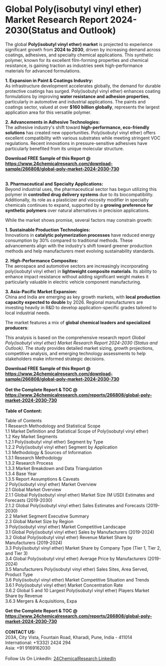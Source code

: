 <h1>Global Poly(isobutyl vinyl ether) Market Research Report 2024-2030(Status and Outlook)</h1><p>The global <strong>Poly(isobutyl vinyl ether) market</strong> is projected to experience significant growth from <strong>2024 to 2030</strong>, driven by increasing demand across coatings, adhesives, and specialty chemical applications. This synthetic polymer, known for its excellent film-forming properties and chemical resistance, is gaining traction as industries seek high-performance materials for advanced formulations.</p><p><strong>1. Expansion in Paint &amp; Coatings Industry:</strong><br>
As infrastructure development accelerates globally, the demand for durable protective coatings has surged. Poly(isobutyl vinyl ether) enhances coating formulations by improving <strong>water resistance and adhesion properties</strong>, particularly in automotive and industrial applications. The paints and coatings sector, valued at over <strong>$160 billion globally</strong>, represents the largest application area for this versatile polymer.</p><p><strong>2. Advancements in Adhesive Technologies:</strong><br>
The adhesive industry's shift toward <strong>high-performance, eco-friendly solutions</strong> has created new opportunities. Poly(isobutyl vinyl ether) offers excellent compatibility with various substrates while meeting stringent VOC regulations. Recent innovations in pressure-sensitive adhesives have particularly benefited from its unique molecular structure.</p><div><b>Download FREE Sample of this Report @ 
            <a href="https://www.24chemicalresearch.com/download-sample/266808/global-poly-market-2024-2030-730">
            https://www.24chemicalresearch.com/download-sample/266808/global-poly-market-2024-2030-730</a></b></div><br><p><strong>3. Pharmaceutical and Specialty Applications:</strong><br>
Beyond industrial uses, the pharmaceutical sector has begun utilizing this polymer in <strong>controlled drug delivery systems</strong> due to its biocompatibility. Additionally, its role as a plasticizer and viscosity modifier in specialty chemicals continues to expand, supported by a <strong>growing preference for synthetic polymers</strong> over natural alternatives in precision applications.</p><p>While the market shows promise, several factors may constrain growth:</p><p><strong>1. Sustainable Production Technologies:</strong><br>
Innovations in <strong>catalytic polymerization processes</strong> have reduced energy consumption by 30% compared to traditional methods. These advancements align with the industry's shift toward greener production methods and help manufacturers meet evolving sustainability standards.</p><p><strong>2. High-Performance Composites:</strong><br>
The aerospace and automotive sectors are increasingly incorporating poly(isobutyl vinyl ether) in <strong>lightweight composite materials</strong>. Its ability to enhance impact resistance without adding significant weight makes it particularly valuable in electric vehicle component manufacturing.</p><p><strong>3. Asia-Pacific Market Expansion:</strong><br>
China and India are emerging as key growth markets, with <strong>local production capacity expected to double</strong> by 2026. Regional manufacturers are investing heavily in R&amp;D to develop application-specific grades tailored to local industrial needs.</p><p>The market features a mix of <strong>global chemical leaders and specialized producers</strong>:</p><p>This analysis is based on the comprehensive research report <em>Global Poly(isobutyl vinyl ether) Market Research Report 2024-2030 (Status and Outlook)</em>. The study provides detailed market sizing, growth projections, competitive analysis, and emerging technology assessments to help stakeholders make informed strategic decisions.</p><div><b>Download FREE Sample of this Report @ 
            <a href="https://www.24chemicalresearch.com/download-sample/266808/global-poly-market-2024-2030-730">
            https://www.24chemicalresearch.com/download-sample/266808/global-poly-market-2024-2030-730</a></b></div><br><div><b>Get the Complete Report & TOC @ 
            <a href="https://www.24chemicalresearch.com/reports/266808/global-poly-market-2024-2030-730">
            https://www.24chemicalresearch.com/reports/266808/global-poly-market-2024-2030-730</a></b></div><br>
            <b>Table of Content:</b><p>Table of Contents<br />
1 Research Methodology and Statistical Scope<br />
1.1 Market Definition and Statistical Scope of Poly(isobutyl vinyl ether)<br />
1.2 Key Market Segments<br />
1.2.1 Poly(isobutyl vinyl ether) Segment by Type<br />
1.2.2 Poly(isobutyl vinyl ether) Segment by Application<br />
1.3 Methodology & Sources of Information<br />
1.3.1 Research Methodology<br />
1.3.2 Research Process<br />
1.3.3 Market Breakdown and Data Triangulation<br />
1.3.4 Base Year<br />
1.3.5 Report Assumptions & Caveats<br />
2 Poly(isobutyl vinyl ether) Market Overview<br />
2.1 Global Market Overview<br />
2.1.1 Global Poly(isobutyl vinyl ether) Market Size (M USD) Estimates and Forecasts (2019-2030)<br />
2.1.2 Global Poly(isobutyl vinyl ether) Sales Estimates and Forecasts (2019-2030)<br />
2.2 Market Segment Executive Summary<br />
2.3 Global Market Size by Region<br />
3 Poly(isobutyl vinyl ether) Market Competitive Landscape<br />
3.1 Global Poly(isobutyl vinyl ether) Sales by Manufacturers (2019-2024)<br />
3.2 Global Poly(isobutyl vinyl ether) Revenue Market Share by Manufacturers (2019-2024)<br />
3.3 Poly(isobutyl vinyl ether) Market Share by Company Type (Tier 1, Tier 2, and Tier 3)<br />
3.4 Global Poly(isobutyl vinyl ether) Average Price by Manufacturers (2019-2024)<br />
3.5 Manufacturers Poly(isobutyl vinyl ether) Sales Sites, Area Served, Product Type<br />
3.6 Poly(isobutyl vinyl ether) Market Competitive Situation and Trends<br />
3.6.1 Poly(isobutyl vinyl ether) Market Concentration Rate<br />
3.6.2 Global 5 and 10 Largest Poly(isobutyl vinyl ether) Players Market Share by Revenue<br />
3.6.3 Mergers & Acquisitions, Expa</p><div><b>Get the Complete Report & TOC @ 
            <a href="https://www.24chemicalresearch.com/reports/266808/global-poly-market-2024-2030-730">
            https://www.24chemicalresearch.com/reports/266808/global-poly-market-2024-2030-730</a></b></div><br><b>CONTACT US:</b><br>
            203A, City Vista, Fountain Road, Kharadi, Pune, India - 411014<br>
            International: +1(332) 2424 294<br>
            Asia: +91 9169162030 <br><br>
            Follow Us On LinkedIn: <a href="https://www.linkedin.com/company/24chemicalresearch/">24ChemicalResearch LinkedIn</a>